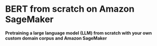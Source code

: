 # BERT from scratch on Amazon SageMaker 

**Pretraining a large language model (LLM) from scratch with your own custom domain corpus and Amazon SageMaker**
